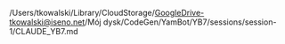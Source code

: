 /Users/tkowalski/Library/CloudStorage/GoogleDrive-tkowalski@iseno.net/Mój dysk/CodeGen/YamBot/YB7/sessions/session-1/CLAUDE_YB7.md